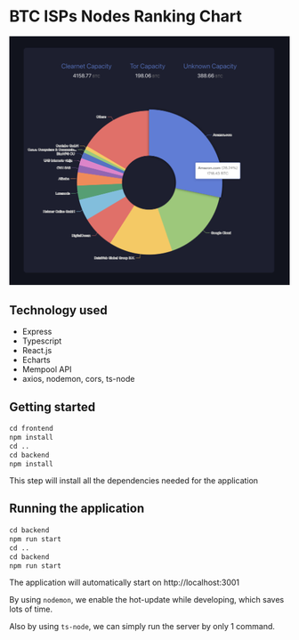 # BTC ISPs Nodes Ranking Chart

![screenshot](./screenshot.png)

## Technology used
- Express
- Typescript
- React.js
- Echarts
- Mempool API
- axios, nodemon, cors, ts-node

## Getting started
```
cd frontend
npm install
cd ..
cd backend
npm install
```
This step will install all the dependencies needed for the application

## Running the application
```
cd backend
npm run start
cd ..
cd backend
npm run start
```
The application will automatically start on http://localhost:3001

By using `nodemon`, we enable the hot-update while developing, which saves lots of time.

Also by using `ts-node`, we can simply run the server by only 1 command.


